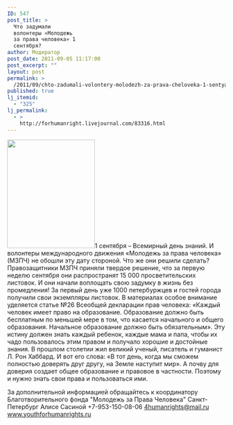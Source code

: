 ```yaml
---
ID: 547
post_title: >
  Что задумали
  волонтеры «Молодежь
  за права человека» 1
  сентября?
author: Модератор
post_date: 2011-09-05 11:17:00
post_excerpt: ""
layout: post
permalink: >
  /2011/09/chto-zadumali-volontery-molodezh-za-prava-cheloveka-1-sentyabrya.html
published: true
lj_itemid:
  - "325"
lj_permalink:
  - >
    http://forhumanright.livejournal.com/83316.html
---
```

<a href="http://pics.livejournal.com/forhumanright/pic/0000aqqs/"><img src="http://pics.livejournal.com/forhumanright/pic/0000aqqs" width="202" height="250" border='0'/></a>1 сентября – Всемирный день знаний. И волонтеры международного движения «Молодежь за права человека» (МЗПЧ) не обошли эту дату стороной. Что же они решили сделать?
Правозащитники МЗПЧ приняли твердое решение, что за первую неделю сентября они распространят 15 000 просветительских листовок. И они начали воплощать свою задумку в жизнь без промедления! За первый день уже 1000 петербуржцев и гостей города получили свои экземпляры листовок. В материалах особое внимание уделяется статье №26 Всеобщей декларации прав человека: «Каждый человек имеет право на образование. Образование должно быть бесплатным по меньшей мере в том, что касается начального и общего образования. Начальное образование должно быть обязательным». Эту истину должен знать каждый ребенок, каждые мама и папа, чтобы их чадо пользовалось этим правом и получало хорошие и достойные знания.
В прошлом столетии жил великий ученый, писатель и гуманист Л. Рон Хаббард. И вот его слова: «В тот день, когда мы сможем полностью доверять друг другу, на Земле наступит мир». А почву для доверия создает общее образование и правовое в частности. Поэтому и нужно знать свои права и пользоваться ими.
	
За дополнительной информацией обращайтесь к координатору 
Благотворительного фонда "Молодежь за Права Человека" Санкт-Петербург 
Алисе Сасиной
+7-953-150-08-06 
4humanrights@mail.ru 
www.youthforhumanrights.ru
